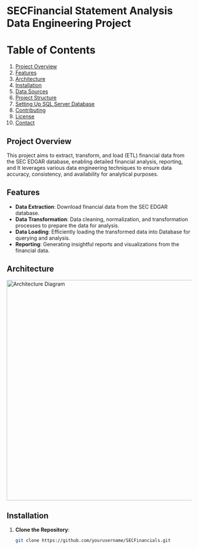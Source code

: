 # SECFinancial Statement Analysis Data Engineering Project


# Table of Contents
1. [Project Overview](#project-overview)
2. [Features](#features)
3. [Architecture](images/Architecture_Diagram.png)
4. [Installation](#installation)
5. [Data Sources](#data-sources)
6. [Project Structure](#project-structure)
7. [Setting Up SQL Server Database](#setting-up-sql-server-database)
8. [Contributing](#contributing)
9. [License](#license)
10. [Contact](#contact)

## Project Overview
This project aims to extract, transform, and load (ETL) financial data from the SEC EDGAR database, enabling detailed financial analysis, reporting, and  It leverages various data engineering techniques to ensure data accuracy, consistency, and availability for analytical purposes.

## Features
- **Data Extraction**: Download financial data from the SEC EDGAR database.
- **Data Transformation**: Data cleaning, normalization, and transformation processes to prepare the data for analysis.
- **Data Loading**: Efficiently loading the transformed data into Database for querying and analysis.
- **Reporting**: Generating insightful reports and visualizations from the financial data.
## Architecture
<img src="images/Architecture Diagram.drawio.png" alt="Architecture Diagram" width="600">


## Installation
1. **Clone the Repository**:
   ```bash
   git clone https://github.com/yourusername/SECFinancials.git

